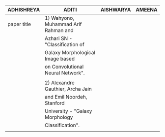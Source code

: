 | ADHISHREYA                        | ADITI                                |           AISHWARYA               |AMEENA                                    |
| ----------------------------------|--------------------------------------|-----------------------------------|------------------------------------------|
| paper title                       |  1) Wahyono, Muhammad Arif Rahman and|                                   |                                          |
|                                   |  Azhari SN - "Classification of      |                                   |                                          |
|                                   |  Galaxy Morphological Image based    |                                   |                                          |
|                                   |  on Convolutional Neural Network".   |                                   |                                          |
|                                   |                                      |                                   |                                          |
|                                   |  2) Alexandre Gauthier, Archa Jain   |                                   |                                          |
|                                   |  and  Emil Noordeh, Stanford         |                                   |                                          |
|                                   |  University - "Galaxy Morphology     |                                   |                                          |
|                                   |  Classification".                    |                                   |                                          |
|                                   |                                      |                                   |                                          |

